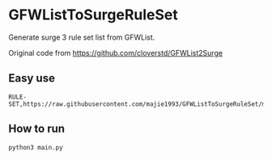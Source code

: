 # GFWListToSurgeRuleSet

Generate surge 3 rule set list from GFWList.

Original code from https://github.com/cloverstd/GFWList2Surge

## Easy use
```
RULE-SET,https://raw.githubusercontent.com/majie1993/GFWListToSurgeRuleSet/master/resources/GFWList.list,Proxy
```

## How to run
`python3 main.py`
